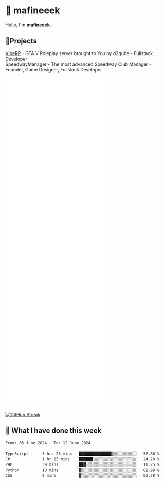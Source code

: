 # 👋 mafineeek
Hello, I'm **mafineeek**.

## 📝Projects

[VibeRP](https://v-rp.pl) - GTA V Roleplay server brought to You by d2qube - Fullstack Developer<br/>
SpeedwayManager - The most advanced Speedway Club Manager - Founder, Game Designer, Fullstack Developer


![](./github-metrics.svg)

[![GitHub Streak](https://streak-stats.demolab.com/?user=mafineeek)](https://git.io/streak-stats)

## 📰 What I have done this week
<!--START_SECTION:waka-->

```txt
From: 05 June 2024 - To: 12 June 2024

TypeScript      3 hrs 23 mins   ██████████████▒░░░░░░░░░░   57.86 %
C#              1 hr 25 mins    ██████░░░░░░░░░░░░░░░░░░░   24.28 %
PHP             39 mins         ██▓░░░░░░░░░░░░░░░░░░░░░░   11.25 %
Python          10 mins         ▓░░░░░░░░░░░░░░░░░░░░░░░░   02.99 %
CSS             9 mins          ▓░░░░░░░░░░░░░░░░░░░░░░░░   02.78 %
```

<!--END_SECTION:waka-->
